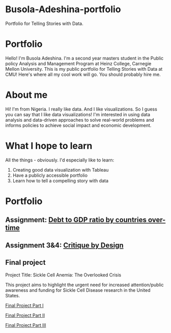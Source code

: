 # Busola-Adeshina-portfolio
Portfolio for Telling Stories with Data.

# Portfolio
Hello! I'm Busola Adeshina. I'm a second year masters student in the Public policy Analysis and Management Program at Heinz College, Carnegie Mellon University. 
This is my public portfolio for Telling Stories with Data at CMU!  Here's where all my cool work will go.  You should probably hire me. 

# About me
Hi! I'm from Nigeria.  I really like data.  And I like visualizations.  So I guess you can say that I like data visualizations!
I'm interested in using data analysis and data-driven approaches to solve real-world problems and informs policies to achieve social impact and economic development. 

# What I hope to learn
All the things - obviously. I'd especially like to learn: 

1. Creating good data visualization with Tableau
2. Have a publicly accessible portfolio
3. Learn how to tell a compelling story with data


# Portfolio

## Assignment: [Debt to GDP ratio by countries over-time](dataviz.md)
 
## Assignment 3&4: [Critique by Design](critique-by-design.md)

## Final project
Project Title: Sickle Cell Anemia: The Overlooked Crisis 

This project aims to highlight the urgent need for increased attention/public awareness and funding for Sickle Cell Disease research in the United States. 

[Final Project Part I](final-project-part-one.md)

[Final Project Part II](final-project-part-two.md)

[Final Project Part III](final-project-part-three.md)

